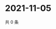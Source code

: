 # 2021-11-05

共 0 条

<!-- BEGIN WEIBO -->
<!-- 最后更新时间 Fri Nov 05 2021 23:09:18 GMT+0800 (China Standard Time) -->

<!-- END WEIBO -->
